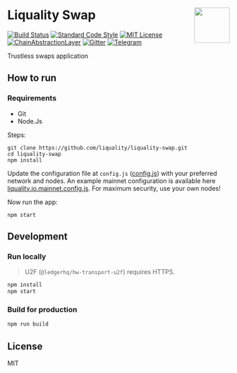 # Liquality Swap <img align="right" src="https://raw.githubusercontent.com/liquality/chainabstractionlayer/master/liquality-logo.png" height="80px" />


[![Build Status](https://travis-ci.com/liquality/liquality-swap.svg?branch=master)](https://travis-ci.com/liquality/liquality-swap)
[![Standard Code Style](https://img.shields.io/badge/codestyle-standard-brightgreen.svg)](https://github.com/standard/standard)
[![MIT License](https://img.shields.io/badge/license-MIT-brightgreen.svg)](./LICENSE.md)
[![ChainAbstractionLayer](https://img.shields.io/npm/dt/@liquality/chainabstractionlayer.svg)](https://npmjs.com/package/@liquality/chainabstractionlayer)
[![Gitter](https://img.shields.io/gitter/room/liquality/Lobby.svg)](https://gitter.im/liquality/Lobby?source=orgpage)
[![Telegram](https://img.shields.io/badge/chat-on%20telegram-blue.svg)](https://t.me/Liquality)

Trustless swaps application

## How to run

### Requirements

- Git
- Node.Js

Steps:

```
git clone https://github.com/liquality/liquality-swap.git
cd liquality-swap
npm install
```

Update the configuration file at `config.js` ([config.js](src/config/config.js)) with your preferred network and nodes. An example mainnet configuration is available here [liquality.io.mainnet.config.js](.travis/liquality.io.mainnet.config.js). For maximum security, use your own nodes!

Now run the app:

`npm start`


## Development

### Run locally

> U2F (`@ledgerhq/hw-transport-u2f`) requires HTTPS.

```bash
npm install
npm start
```

### Build for production

```bash
npm run build
```


## License

MIT
